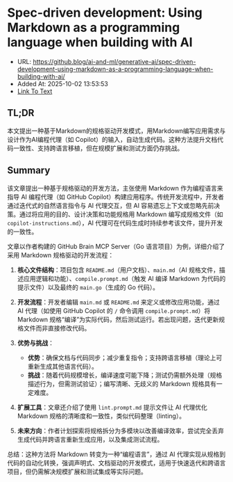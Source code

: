 # Spec-driven development: Using Markdown as a programming language when building with AI
- URL: https://github.blog/ai-and-ml/generative-ai/spec-driven-development-using-markdown-as-a-programming-language-when-building-with-ai/
- Added At: 2025-10-02 13:53:53
- [Link To Text](2025-10-02-spec-driven-development-using-markdown-as-a-programming-language-when-building-with-ai_raw.md)

## TL;DR
本文提出一种基于Markdown的规格驱动开发模式，用Markdown编写应用需求与设计作为AI编程代理（如 Copilot）的输入，自动生成代码。这种方法提升文档代码一致性、支持跨语言移植，但在规模扩展和测试方面仍存挑战。

## Summary
该文章提出一种基于规格驱动的开发方法，主张使用 Markdown 作为编程语言来指导 AI 编程代理（如 GitHub Copilot）构建应用程序。传统开发流程中，开发者通过迭代式的自然语言指令与 AI 代理交互，但 AI 容易遗忘上下文或忽略先前决策。通过将应用的目的、设计决策和功能规格用 Markdown 编写成规格文件（如 `copilot-instructions.md`），AI 代理可在代码生成时持续参考该文件，提升开发的一致性。

文章以作者构建的 GitHub Brain MCP Server（Go 语言项目）为例，详细介绍了采用 Markdown 规格驱动的开发流程：

1.  **核心文件结构**：项目包含 `README.md`（用户文档）、`main.md`（AI 规格文件，描述应用逻辑和功能）、`compile.prompt.md`（触发 AI 编译 Markdown 为代码的提示文件）以及最终的 `main.go`（生成的 Go 代码）。

2.  **开发流程**：开发者编辑 `main.md` 或 `README.md` 来定义或修改应用功能，通过 AI 代理（如使用 GitHub Copilot 的 `/` 命令调用 `compile.prompt.md`）将 Markdown 规格“编译”为实际代码，然后测试运行。若出现问题，迭代更新规格文件而非直接修改代码。

3.  **优势与挑战**：
    - **优势**：确保文档与代码同步；减少重复指令；支持跨语言移植（理论上可重新生成其他语言代码）。
    - **挑战**：随着代码规模增长，编译速度可能下降；测试仍需额外处理（规格描述行为，但需测试验证）；编写清晰、无歧义的 Markdown 规格具有一定难度。

4.  **扩展工具**：文章还介绍了使用 `lint.prompt.md` 提示文件让 AI 代理优化 Markdown 规格的清晰度和一致性，类似代码整理（linting）。

5.  **未来方向**：作者计划探索将规格拆分为多模块以改善编译效率，尝试完全丢弃生成代码并跨语言重新生成应用，以及集成测试流程。

总结：这种方法将 Markdown 转变为一种“编程语言”，通过 AI 代理实现从规格到代码的自动化转换，强调声明式、文档驱动的开发模式，适用于快速迭代和跨语言项目，但仍需解决规模扩展和测试集成等实际问题。
